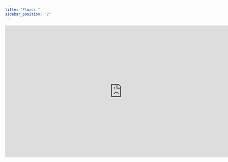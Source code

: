 ```yaml
---
title: "Fluxos "
sidebar_position: "2"
---
```

<iframe width="768" height="432" src="https://miro.com/app/embed/uXjVKQCVaOE=/?pres=1&frameId=3458764586712006412&embedId=108788943432" frameborder="0" scrolling="no" allow="fullscreen; clipboard-read; clipboard-write" allowfullscreen></iframe>
